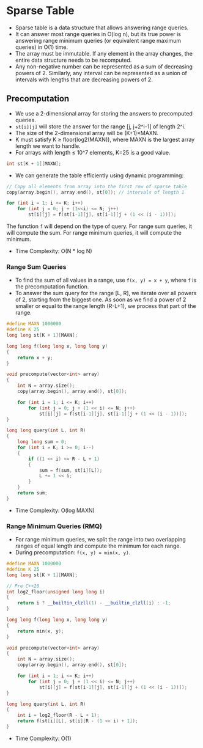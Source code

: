 # Sparse Table

- Sparse table is a data structure that allows answering range queries.
- It can answer most range queries in O(log n), but its true power is answering range minimum queries (or equivalent range maximum queries) in O(1) time.
- The array must be immutable. If any element in the array changes, the entire data structure needs to be recomputed.
- Any non-negative number can be represented as a sum of decreasing powers of 2. Similarly, any interval can be represented as a union of intervals with lengths that are decreasing powers of 2.

## Precomputation

- We use a 2-dimensional array for storing the answers to precomputed queries.
- `st[i][j]` will store the answer for the range [j, j+2^i-1] of length 2^i.
- The size of the 2-dimensional array will be (K+1)×MAXN.
- K must satisfy K ≥ floor(log2(MAXN)), where MAXN is the largest array length we want to handle.
- For arrays with length ≤ 10^7 elements, K=25 is a good value.

```cpp
int st[K + 1][MAXN];
```

- We can generate the table efficiently using dynamic programming:

```cpp
// Copy all elements from array into the first row of sparse table
copy(array.begin(), array.end(), st[0]); // intervals of length 1

for (int i = 1; i <= K; i++)
    for (int j = 0; j + (1<<i) <= N; j++)
        st[i][j] = f(st[i-1][j], st[i-1][j + (1 << (i - 1))]);
```

The function `f` will depend on the type of query. For range sum queries, it will compute the sum. For range minimum queries, it will compute the minimum.

- Time Complexity: O(N * log N)

### Range Sum Queries

- To find the sum of all values in a range, use `f(x, y) = x + y`, where `f` is the precomputation function.
- To answer the sum query for the range [L, R], we iterate over all powers of 2, starting from the biggest one. As soon as we find a power of 2 smaller or equal to the range length (R-L+1), we process that part of the range.

```cpp
#define MAXN 1000000
#define K 25
long long st[K + 1][MAXN];

long long f(long long x, long long y)
{
    return x + y;
}

void precompute(vector<int> array)
{
    int N = array.size();
    copy(array.begin(), array.end(), st[0]);

    for (int i = 1; i <= K; i++)
        for (int j = 0; j + (1 << i) <= N; j++)
            st[i][j] = f(st[i-1][j], st[i-1][j + (1 << (i - 1))]);
}

long long query(int L, int R)
{
    long long sum = 0;
    for (int i = K; i >= 0; i--)
    {
        if ((1 << i) <= R - L + 1)
        {
            sum = f(sum, st[i][L]);
            L += 1 << i;
        }
    }
    return sum;
}
```

- Time Complexity: O(log MAXN)

### Range Minimum Queries (RMQ)

- For range minimum queries, we split the range into two overlapping ranges of equal length and compute the minimum for each range.
- During precomputation: `f(x, y) = min(x, y)`.

```cpp
#define MAXN 1000000
#define K 25
long long st[K + 1][MAXN];

// Pre C++20
int log2_floor(unsigned long long i)
{
    return i ? __builtin_clzll(1) - __builtin_clzll(i) : -1;
}

long long f(long long x, long long y)
{
    return min(x, y);
}

void precompute(vector<int> array)
{
    int N = array.size();
    copy(array.begin(), array.end(), st[0]);

    for (int i = 1; i <= K; i++)
        for (int j = 0; j + (1 << i) <= N; j++)
            st[i][j] = f(st[i-1][j], st[i-1][j + (1 << (i - 1))]);
}

long long query(int L, int R)
{
    int i = log2_floor(R - L + 1);
    return f(st[i][L], st[i][R - (1 << i) + 1]);
}
```

- Time Complexity: O(1)